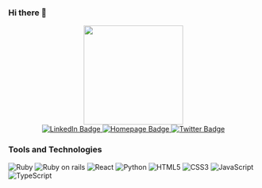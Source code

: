 ### Hi there 👋

<div align="center">
  <div id="header">
    <img src="https://i.giphy.com/media/2QpnSwLwr9fkDtiN4m/giphy.webp" width="200"/>
  </div>
  
  <div id="badges">
    <a href="https://www.linkedin.com/in/zarinn3pal/">
      <img src="https://img.shields.io/badge/LinkedIn-blue?style=for-the-badge&logo=linkedin&logoColor=white" alt="LinkedIn Badge"/>
    </a>
    <a href="https://nepalniraj.com.np/">
      <img src="https://img.shields.io/badge/Homepage-grey?style=for-the-badge&logo=googlechrome&logoColor=white" alt="Homepage Badge"/>
    </a>
    <a href="https://twitter.com/zarinn3pal">
      <img src="https://img.shields.io/badge/Twitter-blue?style=for-the-badge&logo=twitter&logoColor=white" alt="Twitter Badge"/>
    </a>
  </div>
</div>

### Tools and Technologies
![Ruby](https://img.shields.io/badge/-Ruby-%23CC342D?style=flat-square&logo=ruby)
![Ruby on rails](https://img.shields.io/badge/-Ruby+on+rails-%23CC0000?style=flat-square&logo=rubyonrails)
![React](https://img.shields.io/badge/-React-%23282C34?style=flat-square&logo=react)
![Python](https://img.shields.io/badge/-Python-%23E44D27?style=flat-square&logo=python)
![HTML5](https://img.shields.io/badge/-HTML5-%23E44D27?style=flat-square&logo=html5&logoColor=ffffff)
![CSS3](https://img.shields.io/badge/-CSS3-%231572B6?style=flat-square&logo=css3)
![JavaScript](https://img.shields.io/badge/-JavaScript-%23F7DF1C?style=flat-square&logo=javascript&logoColor=000000&labelColor=%23F7DF1C&color=%23FFCE5A)
![TypeScript](https://img.shields.io/badge/-TypeScript-007ACC?style=flat-square&logo=typescript&logoColor=white)






